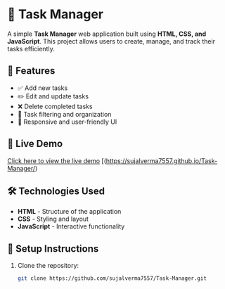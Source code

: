 # 📝 Task Manager

A simple **Task Manager** web application built using **HTML, CSS, and JavaScript**. This project allows users to create, manage, and track their tasks efficiently.

## 🌟 Features
- ✅ Add new tasks  
- ✏️ Edit and update tasks  
- ❌ Delete completed tasks  
- 📌 Task filtering and organization  
- 🎨 Responsive and user-friendly UI  

## 🚀 Live Demo
[Click here to view the live demo](#) [(https://sujalverma7557.github.io/Task-Manager/)


## 🛠️ Technologies Used
- **HTML** - Structure of the application  
- **CSS** - Styling and layout  
- **JavaScript** - Interactive functionality  

## 📌 Setup Instructions
1. Clone the repository:  
   ```bash
   git clone https://github.com/sujalverma7557/Task-Manager.git
